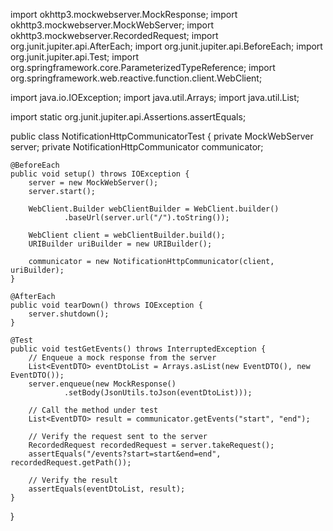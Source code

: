 import okhttp3.mockwebserver.MockResponse;
import okhttp3.mockwebserver.MockWebServer;
import okhttp3.mockwebserver.RecordedRequest;
import org.junit.jupiter.api.AfterEach;
import org.junit.jupiter.api.BeforeEach;
import org.junit.jupiter.api.Test;
import org.springframework.core.ParameterizedTypeReference;
import org.springframework.web.reactive.function.client.WebClient;

import java.io.IOException;
import java.util.Arrays;
import java.util.List;

import static org.junit.jupiter.api.Assertions.assertEquals;

public class NotificationHttpCommunicatorTest {
    private MockWebServer server;
    private NotificationHttpCommunicator communicator;

    @BeforeEach
    public void setup() throws IOException {
        server = new MockWebServer();
        server.start();

        WebClient.Builder webClientBuilder = WebClient.builder()
                .baseUrl(server.url("/").toString());

        WebClient client = webClientBuilder.build();
        URIBuilder uriBuilder = new URIBuilder();

        communicator = new NotificationHttpCommunicator(client, uriBuilder);
    }

    @AfterEach
    public void tearDown() throws IOException {
        server.shutdown();
    }

    @Test
    public void testGetEvents() throws InterruptedException {
        // Enqueue a mock response from the server
        List<EventDTO> eventDtoList = Arrays.asList(new EventDTO(), new EventDTO());
        server.enqueue(new MockResponse()
                .setBody(JsonUtils.toJson(eventDtoList)));

        // Call the method under test
        List<EventDTO> result = communicator.getEvents("start", "end");

        // Verify the request sent to the server
        RecordedRequest recordedRequest = server.takeRequest();
        assertEquals("/events?start=start&end=end", recordedRequest.getPath());

        // Verify the result
        assertEquals(eventDtoList, result);
    }
}
